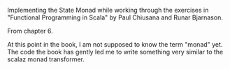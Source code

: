 Implementing the State Monad while working through the
exercises in  "Functional Programming in Scala" by Paul
Chiusana and Runar Bjarnason.

From chapter 6.

At this point in the book, I am not supposed to know the 
term "monad" yet.  The code the book has gently led me
to write something very similar to the scalaz monad transformer.


